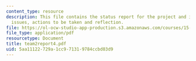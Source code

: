 ```yaml
---
content_type: resource
description: This file contains the status report for the project and includes accomplishments,
  issues, actions to be taken and reflection.
file: https://ol-ocw-studio-app-production.s3.amazonaws.com/courses/15-568a-practical-information-technology-management-spring-2005/5aa11122729a1cc971319784ccbd03d9_team2report4.pdf
file_type: application/pdf
resourcetype: Document
title: team2report4.pdf
uid: 5aa11122-729a-1cc9-7131-9784ccbd03d9
---
```

